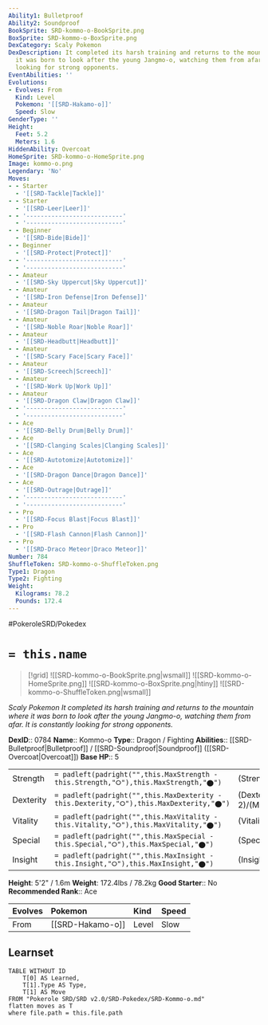 ```yaml
---
Ability1: Bulletproof
Ability2: Soundproof
BookSprite: SRD-kommo-o-BookSprite.png
BoxSprite: SRD-kommo-o-BoxSprite.png
DexCategory: Scaly Pokemon
DexDescription: It completed its harsh training and returns to the mountain where
  it was born to look after the young Jangmo-o, watching them from afar. It is constantly
  looking for strong opponents.
EventAbilities: ''
Evolutions:
- Evolves: From
  Kind: Level
  Pokemon: '[[SRD-Hakamo-o]]'
  Speed: Slow
GenderType: ''
Height:
  Feet: 5.2
  Meters: 1.6
HiddenAbility: Overcoat
HomeSprite: SRD-kommo-o-HomeSprite.png
Image: kommo-o.png
Legendary: 'No'
Moves:
- - Starter
  - '[[SRD-Tackle|Tackle]]'
- - Starter
  - '[[SRD-Leer|Leer]]'
- - '---------------------------'
  - '---------------------------'
- - Beginner
  - '[[SRD-Bide|Bide]]'
- - Beginner
  - '[[SRD-Protect|Protect]]'
- - '---------------------------'
  - '---------------------------'
- - Amateur
  - '[[SRD-Sky Uppercut|Sky Uppercut]]'
- - Amateur
  - '[[SRD-Iron Defense|Iron Defense]]'
- - Amateur
  - '[[SRD-Dragon Tail|Dragon Tail]]'
- - Amateur
  - '[[SRD-Noble Roar|Noble Roar]]'
- - Amateur
  - '[[SRD-Headbutt|Headbutt]]'
- - Amateur
  - '[[SRD-Scary Face|Scary Face]]'
- - Amateur
  - '[[SRD-Screech|Screech]]'
- - Amateur
  - '[[SRD-Work Up|Work Up]]'
- - Amateur
  - '[[SRD-Dragon Claw|Dragon Claw]]'
- - '---------------------------'
  - '---------------------------'
- - Ace
  - '[[SRD-Belly Drum|Belly Drum]]'
- - Ace
  - '[[SRD-Clanging Scales|Clanging Scales]]'
- - Ace
  - '[[SRD-Autotomize|Autotomize]]'
- - Ace
  - '[[SRD-Dragon Dance|Dragon Dance]]'
- - Ace
  - '[[SRD-Outrage|Outrage]]'
- - '---------------------------'
  - '---------------------------'
- - Pro
  - '[[SRD-Focus Blast|Focus Blast]]'
- - Pro
  - '[[SRD-Flash Cannon|Flash Cannon]]'
- - Pro
  - '[[SRD-Draco Meteor|Draco Meteor]]'
Number: 784
ShuffleToken: SRD-kommo-o-ShuffleToken.png
Type1: Dragon
Type2: Fighting
Weight:
  Kilograms: 78.2
  Pounds: 172.4
---
```


#PokeroleSRD/Pokedex

# `= this.name`

> [!grid]
> ![[SRD-kommo-o-BookSprite.png|wsmall]]
> ![[SRD-kommo-o-HomeSprite.png]]
> ![[SRD-kommo-o-BoxSprite.png|htiny]]
> ![[SRD-kommo-o-ShuffleToken.png|wsmall]]


*Scaly Pokemon*
*It completed its harsh training and returns to the mountain where it was born to look after the young Jangmo-o, watching them from afar. It is constantly looking for strong opponents.*

**DexID**:: 0784
**Name**:: Kommo-o
**Type**:: Dragon / Fighting
**Abilities**:: [[SRD-Bulletproof|Bulletproof]] / [[SRD-Soundproof|Soundproof]] ([[SRD-Overcoat|Overcoat]])
**Base HP**:: 5

|           |                                                                                        |                                          |
| --------- | -------------------------------------------------------------------------------------- | ---------------------------------------- |
| Strength  | `= padleft(padright("",this.MaxStrength - this.Strength,"⭘"),this.MaxStrength,"⬤")`    | (Strength::3)/(MaxStrength::6)   |
| Dexterity | `= padleft(padright("",this.MaxDexterity - this.Dexterity,"⭘"),this.MaxDexterity,"⬤")` | (Dexterity:: 2)/(MaxDexterity::5) |
| Vitality  | `= padleft(padright("",this.MaxVitality - this.Vitality,"⭘"),this.MaxVitality,"⬤")`    | (Vitality::3)/(MaxVitality::7)   |
| Special   | `= padleft(padright("",this.MaxSpecial - this.Special,"⭘"),this.MaxSpecial,"⬤")`       | (Special::3)/(MaxSpecial::6)     |
| Insight   | `= padleft(padright("",this.MaxInsight - this.Insight,"⭘"),this.MaxInsight,"⬤")`       | (Insight::3)/(MaxInsight::6)     |

**Height**: 5'2" / 1.6m
**Weight**: 172.4lbs / 78.2kg
**Good Starter**:: No
**Recommended Rank**:: Ace

| Evolves   | Pokemon          | Kind   | Speed   |
|:----------|:-----------------|:-------|:--------|
| From      | [[SRD-Hakamo-o]] | Level  | Slow    |

## Learnset

```dataview
TABLE WITHOUT ID
    T[0] AS Learned,
    T[1].Type AS Type,
    T[1] AS Move
FROM "Pokerole SRD/SRD v2.0/SRD-Pokedex/SRD-Kommo-o.md"
flatten moves as T
where file.path = this.file.path
```
